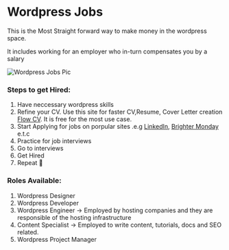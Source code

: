 # Wordpress Jobs

This is the Most Straight forward way to make money in the wordpress space.

It includes working for an employer who in-turn compensates you by a salary

![Wordpress Jobs Pic](/img/wordpress-jobs-pic.jpg)

### Steps to get Hired:

1. Have neccessary wordpress skills
2. Refine your CV. Use this site for faster CV,Resume, Cover Letter creation [Flow CV](https://flowcv.com). It is free for the most use case.
3. Start Applying for jobs on porpular sites .e.g [LinkedIn](https://linkedin.com), [Brighter Monday](https://brightermonday.co.ke) e.t.c
4. Practice for job interviews
5. Go to interviews
6. Get Hired
7. Repeat 🔁

### Roles Available:

1. Wordpress Designer
2. Wordpress Developer
3. Wordpress Engineer -> Employed by hosting companies and they are responsible of the hosting infrastructure
4. Content Specialist -> Employed to write content, tutorials, docs and SEO related.
5. Wordpress Project Manager
